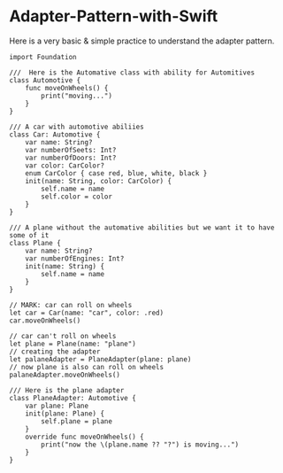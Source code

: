 # Adapter-Pattern-with-Swift
Here is a very basic &amp; simple practice to understand the adapter pattern.


    import Foundation
    
    ///  Here is the Automative class with ability for Automitives
    class Automotive {
        func moveOnWheels() {
            print("moving...")
        }
    }
    
    /// A car with automotive abiliies
    class Car: Automotive {
        var name: String?
        var numberOfSeets: Int?
        var numberOfDoors: Int?
        var color: CarColor?
        enum CarColor { case red, blue, white, black }
        init(name: String, color: CarColor) {
            self.name = name
            self.color = color
        }
    }
    
    /// A plane without the automative abilities but we want it to have some of it
    class Plane {
        var name: String?
        var numberOfEngines: Int?
        init(name: String) {
            self.name = name
        }
    }
    
    // MARK: car can roll on wheels
    let car = Car(name: "car", color: .red)
    car.moveOnWheels()
    
    // car can't roll on wheels
    let plane = Plane(name: "plane")
    // creating the adapter
    let palaneAdapter = PlaneAdapter(plane: plane)
    // now plane is also can roll on wheels
    palaneAdapter.moveOnWheels()
    
    /// Here is the plane adapter
    class PlaneAdapter: Automotive {
        var plane: Plane
        init(plane: Plane) {
            self.plane = plane
        }
        override func moveOnWheels() {
            print("now the \(plane.name ?? "?") is moving...")
        }
    }
    
